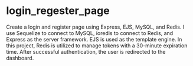 # login_regester_page
Create a login and register page using Express, EJS, MySQL, and Redis. I use Sequelize to connect to MySQL, ioredis to connect to Redis, and Express as the server framework. EJS is used as the template engine. In this project, Redis is utilized to manage tokens with a 30-minute expiration time. After successful authentication, the user is redirected to the dashboard.


